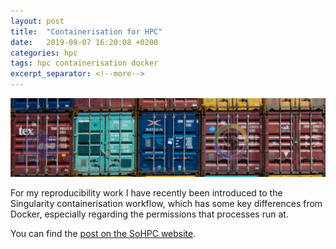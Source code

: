 ```yaml
---
layout: post
title:  "Containerisation for HPC"
date:   2019-08-07 16:20:08 +0200
categories: hpc
tags: hpc containerisation docker
excerpt_separator: <!--more-->
---
```

<img src="/assets/shipping_container_prace.jpg" width="1024">

For my reproducibility work I have recently been introduced to the Singularity containerisation workflow, which has some key differences from Docker, especially regarding the permissions that processes run at.

You can find the [post on the SoHPC website](https://summerofhpc.prace-ri.eu/cant-touch-this-containerisation-on-permissioned-hpc-systems-using-singularity/).



<!--more-->
